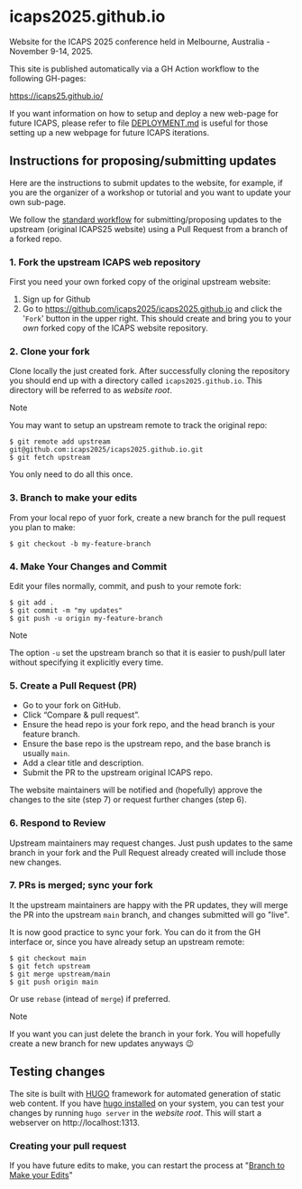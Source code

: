 # icaps2025.github.io

Website for the ICAPS 2025 conference held in Melbourne, Australia - November 9-14, 2025.

This site is published automatically via a GH Action workflow to the following GH-pages:

https://icaps25.github.io/

If you want information on how to setup and deploy a new web-page for future ICAPS, please refer to file [DEPLOYMENT.md](DEPLOYMENT.md) is useful for those setting up a new webpage for future ICAPS iterations.

## Instructions for proposing/submitting updates

Here are the instructions to submit updates to the website, for example, if you are the organizer of a workshop or tutorial and you want to update your own sub-page.

We follow the [standard workflow](https://docs.github.com/en/pull-requests/collaborating-with-pull-requests/proposing-changes-to-your-work-with-pull-requests/creating-a-pull-request-from-a-fork) for submitting/proposing updates to the upstream (original ICAPS25 website) using a Pull Request from a branch of a forked repo.

### 1. Fork the upstream ICAPS web repository

First you need your own forked copy of the original upstream website:

1. Sign up for Github
2. Go to https://github.com/icaps2025/icaps2025.github.io and click the '`Fork`' button in the upper right. This should create and bring you to your _own_ forked copy of the ICAPS website repository.

### 2. Clone your fork

Clone locally the just created fork. After successfully cloning the repository you should end up with a directory called `icaps2025.github.io`. This directory will be referred to as _website root_.

> [!NOTE]
> You may want to setup an upstream remote to track the original repo:
>
> ```shell
> $ git remote add upstream git@github.com:icaps2025/icaps2025.github.io.git
> $ git fetch upstream
> ```

You only need to do all this once.

### 3. Branch to make your edits

From your local repo of yuor fork, create a new branch for the pull request you plan to make:

```shell
$ git checkout -b my-feature-branch
```

### 4. Make Your Changes and Commit

Edit your files normally, commit, and push to your remote fork:

```shell
$ git add .
$ git commit -m "my updates"
$ git push -u origin my-feature-branch
```

> [!NOTE]
> The option `-u` set the upstream branch so that it is easier to push/pull later without specifying it explicitly every time.

### 5. Create a Pull Request (PR)

* Go to your fork on GitHub.
* Click “Compare & pull request”.
* Ensure the head repo is your fork repo, and the head branch is your feature branch.
* Ensure the base repo is the upstream repo, and the base branch is usually `main`.
* Add a clear title and description.
* Submit the PR to the upstream original ICAPS repo.

The website maintainers will be notified and (hopefully) approve the changes to the site (step 7) or request further changes (step 6).

### 6. Respond to Review

Upstream maintainers may request changes. Just push updates to the same branch in your fork and the Pull Request already created will include those new changes.

### 7. PRs is merged; sync your fork

It the upstream maintainers are happy with the PR updates, they will merge the PR into the upstream `main` branch, and changes submitted will go "live".

It is now good practice to sync your fork. You can do it from the GH interface or, since you have already setup an upstream remote:

```shell
$ git checkout main
$ git fetch upstream
$ git merge upstream/main
$ git push origin main
```

Or use `rebase` (intead of `merge`) if preferred.

> [!NOTE]
> If you want you can just delete the branch in your fork. You will hopefully create a new branch for new updates anyways 😉


## Testing changes

The site is built with [HUGO](https://gohugo.io) framework for automated generation of static web content.
If you have [hugo installed](https://gohugo.io/getting-started/installing) on your system, you can test your changes by running
`hugo server` in the *website root*.
This will start a webserver on http://localhost:1313.

### Creating your pull request ###



If you have future edits to make, you can restart the process at "[Branch to Make your Edits](https://github.com/icaps2025/icaps2025.github.io#branch-to-make-your-edits)"
